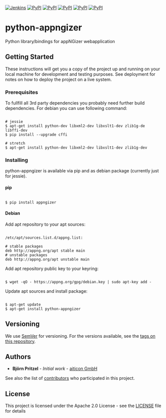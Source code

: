 [![Jenkins](https://img.shields.io/jenkins/s/https/appng.org/view/all/job/python-appngizer.svg?style=flat-square)](https://appng.org/jenkins/job/python-appngizer/)
[![PyPI](https://img.shields.io/pypi/v/appngizer.svg?style=flat-square)](https://pypi.python.org/pypi/appngizer)
[![PyPI](https://img.shields.io/pypi/l/appngizer.svg?style=flat-square)](https://pypi.python.org/pypi/appngizer)
[![PyPI](https://img.shields.io/pypi/wheel/appngizer.svg?style=flat-square)](https://pypi.python.org/pypi/appngizer)
[![PyPI](https://img.shields.io/pypi/format/appngizer.svg?style=flat-square)](https://pypi.python.org/pypi/appngizer)
[![PyPI](https://img.shields.io/pypi/status/appngizer.svg?style=flat-square)](https://pypi.python.org/pypi/appngizer)

# python-appngizer

Python library/bindings for appNGizer webapplication

## Getting Started

These instructions will get you a copy of the project up and running on your local machine for development and testing purposes. See deployment for notes on how to deploy the project on a live system.

### Prerequisites

To fullfill all 3rd party dependencies you probably need further build dependencies. For debian you can use following command:

```
 
# jessie
$ apt-get install python-dev libxml2-dev libxslt1-dev zlib1g-de libffi-dev
$ pip install --upgrade cffi

# stretch
$ apt-get install python-dev libxml2-dev libxslt1-dev zlib1g-dev

```

### Installing

python-appngizer is available via pip and as debian package (currently just for jessie).

#### pip

```

$ pip install appngizer

```

#### Debian

Add apt repository to your apt sources:

```

/etc/apt/sources.list.d/appng.list:

# stable packages
deb http://appng.org/apt stable main
# unstable packages
deb http://appng.org/apt unstable main

```

Add apt repository public key to your keyring:

```

$ wget -qO - https://appng.org/gpg/debian.key | sudo apt-key add -

```

Update apt sources and install package:

```

$ apt-get update
$ apt-get install python-appngizer

```

## Versioning

We use [SemVer](http://semver.org/) for versioning. For the versions available, see the [tags on this repository](https://github.com/appNG/python-appngizer/tags). 

## Authors

* **Björn Pritzel** - *Initial work* - [aiticon GmbH](https://aiticon.com)

See also the list of [contributors](https://github.com/your/project/contributors) who participated in this project.

## License

This project is licensed under the Apache 2.0 License - see the [LICENSE](LICENSE) file for details
